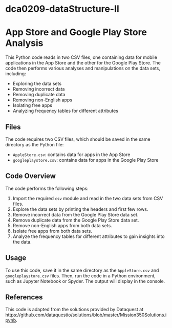 # dca0209-dataStructure-II

# App Store and Google Play Store Analysis

This Python code reads in two CSV files, one containing data for mobile applications in the App Store and the other for the Google Play Store. The code then performs various analyses and manipulations on the data sets, including:

- Exploring the data sets
- Removing incorrect data
- Removing duplicate data
- Removing non-English apps
- Isolating free apps
- Analyzing frequency tables for different attributes

##

## Files

The code requires two CSV files, which should be saved in the same directory as the Python file:

- `AppleStore.csv`: contains data for apps in the App Store
- `googleplaystore.csv`: contains data for apps in the Google Play Store

##

## Code Overview

The code performs the following steps:

1. Import the required `csv` module and read in the two data sets from CSV files.
2. Explore the data sets by printing the headers and first few rows.
3. Remove incorrect data from the Google Play Store data set.
4. Remove duplicate data from the Google Play Store data set.
5. Remove non-English apps from both data sets.
6. Isolate free apps from both data sets.
7. Analyze the frequency tables for different attributes to gain insights into the data.

##

## Usage

To use this code, save it in the same directory as the `AppleStore.csv` and `googleplaystore.csv` files. Then, run the code in a Python environment, such as Jupyter Notebook or Spyder. The output will display in the console.

##

## References

This code is adapted from the solutions provided by Dataquest at https://github.com/dataquestio/solutions/blob/master/Mission350Solutions.ipynb.
